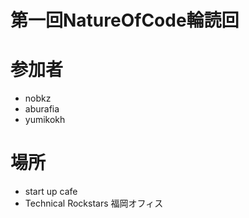 第一回NatureOfCode輪読回
=====================

# 参加者

 * nobkz
 * aburafia
 * yumikokh

# 場所

 * start up cafe
 * Technical Rockstars 福岡オフィス



